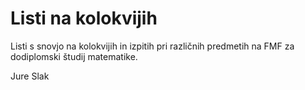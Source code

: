 # Listi na kolokvijih

Listi s snovjo na kolokvijih in izpitih pri različnih predmetih na FMF za dodiplomski študij matematike.

Jure Slak
